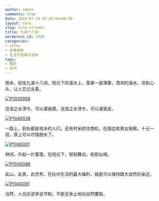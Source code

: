 ```yaml
---
author: admin
comments: true
date: 2010-07-19 04:56:54+00:00
layout: note
slug: nine-streams
title: 九溪十八涧
wordpress_id: 3359
categories:
- notes
- 爱看电影
- 生活不是条件反射
tags:
- 摄影
- 杭州
---
```


周末，前往九溪十八涧。阳光下的溪水上，笼罩一层薄雾。清冽的溪水，凉到心头，让人忘记炎夏。

[![P1030958](http://farm5.static.flickr.com/4119/4801663383_8dfb7d1999.jpg)](http://www.flickr.com/photos/lookoo/4801663383/)

沧浪之水清兮，可以濯我缨。沧浪之水清兮，可以濯我足。

[![P1040038](http://farm5.static.flickr.com/4137/4802300562_15133ddd0b.jpg)](http://www.flickr.com/photos/lookoo/4802300562/)

一路上，到处都是戏水的人们。还有村米抓住商机，在路边卖男女拖鞋。十元一双，穿上可以尽情趟水了。

[![P1040001](http://farm5.static.flickr.com/4095/4802297664_eb501fcaf4.jpg)](http://www.flickr.com/photos/lookoo/4802297664/)

林间，升起一片雾霭，在阳光下，轻轻舞动，宛若仙境。

[![P1040086](http://farm5.static.flickr.com/4076/4802302574_d1b2a74f15.jpg)](http://www.flickr.com/photos/lookoo/4802302574/)

此山，此景，此世界。在杭州生活的最大福利，就是可以保持跟大自然的亲近。

[![P1040091](http://farm5.static.flickr.com/4137/4801670759_c291622076.jpg)](http://www.flickr.com/photos/lookoo/4801670759/)

当然，人也应该学会节制，不能无休止地向自然攫取。

